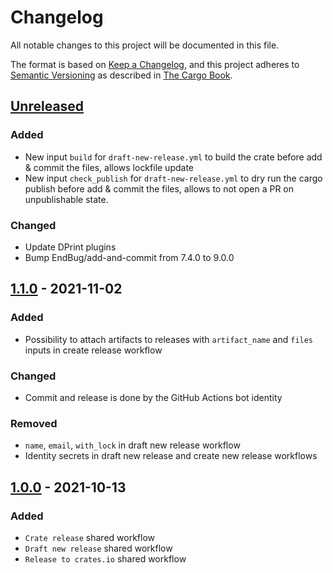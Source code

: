 # Changelog

All notable changes to this project will be documented in this file.

The format is based on [Keep a Changelog](https://keepachangelog.com/en/1.0.0/),
and this project adheres to [Semantic Versioning](https://semver.org/spec/v2.0.0.html) as described in [The Cargo Book](https://doc.rust-lang.org/cargo/reference/manifest.html#the-version-field).

## [Unreleased]

### Added

- New input `build` for `draft-new-release.yml` to build the crate before add & commit the files, allows lockfile update
- New input `check_publish` for `draft-new-release.yml` to dry run the cargo publish before add & commit the files, allows to not open a PR on unpublishable state.

### Changed

- Update DPrint plugins
- Bump EndBug/add-and-commit from 7.4.0 to 9.0.0

## [1.1.0] - 2021-11-02

### Added

- Possibility to attach artifacts to releases with `artifact_name` and `files` inputs in create release workflow

### Changed

- Commit and release is done by the GitHub Actions bot identity

### Removed

- `name`, `email`, `with_lock` in draft new release workflow
- Identity secrets in draft new release and create new release workflows

## [1.0.0] - 2021-10-13

### Added

- `Crate release` shared workflow
- `Draft new release` shared workflow
- `Release to crates.io` shared workflow

[Unreleased]: https://github.com/monero-rs/workflows/compare/v1.1.0...HEAD
[1.1.0]: https://github.com/monero-rs/workflows/compare/v1.0.0...v1.1.0
[1.0.0]: https://github.com/monero-rs/workflows/compare/38f5205bf6af87a41fdbc6c80e101e13876fb915...v1.0.0
